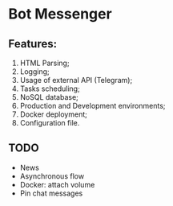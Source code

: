 # Bot Messenger

## Features:

1. HTML Parsing;
2. Logging;
3. Usage of external API (Telegram);
4. Tasks scheduling;
5. NoSQL database;
6. Production and Development environments;
7. Docker deployment;
8. Configuration file.

## **TODO**

* News
* Asynchronous flow
* Docker: attach volume 
* Pin chat messages

